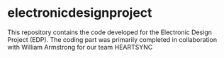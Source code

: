 # electronicdesignproject
This repository contains the code developed for the Electronic Design Project (EDP). The coding part was primarily completed in collaboration with William Armstrong for our team HEARTSYNC

